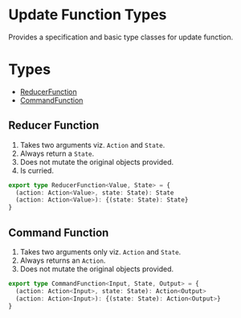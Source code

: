 # Update Function Types

Provides a specification and basic type classes for update function.

# Types

- [ReducerFunction](#reducer-function)
- [CommandFunction](#command-function)

## Reducer Function

1.  Takes two arguments viz. `Action` and `State`.
2.  Always return a `State`.
3.  Does not mutate the original objects provided.
4.  Is curried.

```ts
export type ReducerFunction<Value, State> = {
  (action: Action<Value>, state: State): State
  (action: Action<Value>): {(state: State): State}
}
```

## Command Function

1.  Takes two arguments only viz. `Action` and `State`.
2.  Always returns an `Action`.
3.  Does not mutate the original objects provided.

```ts
export type CommandFunction<Input, State, Output> = {
  (action: Action<Input>, state: State): Action<Output>
  (action: Action<Input>): {(state: State): Action<Output>}
}
```
